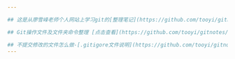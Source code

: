 ```yaml
---

## 这是从廖雪峰老师个人网站上学习git的[整理笔记](https://github.com/tooyi/gitnotes/blob/master/gitNotes.md)

## Git操作文件及文件夹命令整理 [点击查看](https://github.com/tooyi/gitnotes/blob/master/gitNotes_file.md)

## 不提交修改的文件怎么做-[.gitigore文件说明](https://github.com/tooyi/gitnotes/blob/master/gitigonre.md)
---
```


